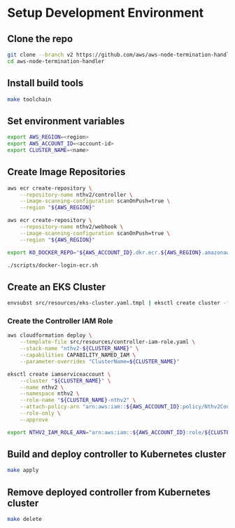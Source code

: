 # Setup Development Environment

## Clone the repo

```sh
git clone --branch v2 https://github.com/aws/aws-node-termination-handler.git 
cd aws-node-termination-handler
```

## Install build tools

```sh
make toolchain
```

## Set environment variables

```sh
export AWS_REGION=<region>
export AWS_ACCOUNT_ID=<account-id>
export CLUSTER_NAME=<name>
```

## Create Image Repositories

```sh
aws ecr create-repository \
    --repository-name nthv2/controller \
    --image-scanning-configuration scanOnPush=true \
    --region "${AWS_REGION}"

aws ecr create-repository \
    --repository-name nthv2/webhook \
    --image-scanning-configuration scanOnPush=true \
    --region "${AWS_REGION}"

export KO_DOCKER_REPO="${AWS_ACCOUNT_ID}.dkr.ecr.${AWS_REGION}.amazonaws.com/nthv2"

./scripts/docker-login-ecr.sh
```

## Create an EKS Cluster

```sh
envsubst src/resources/eks-cluster.yaml.tmpl | eksctl create cluster -f -
```

### Create the Controller IAM Role

```sh
aws cloudformation deploy \
    --template-file src/resources/controller-iam-role.yaml \
    --stack-name "nthv2-${CLUSTER_NAME}" \
    --capabilities CAPABILITY_NAMED_IAM \
    --parameter-overrides "ClusterName=${CLUSTER_NAME}"

eksctl create iamserviceaccount \
    --cluster "${CLUSTER_NAME}" \
    --name nthv2 \
    --namespace nthv2 \
    --role-name "${CLUSTER_NAME}-nthv2" \
    --attach-policy-arn "arn:aws:iam::${AWS_ACCOUNT_ID}:policy/Nthv2ControllerPolicy-${CLUSTER_NAME}" \
    --role-only \
    --approve

export NTHV2_IAM_ROLE_ARN="arn:aws:iam::${AWS_ACCOUNT_ID}:role/${CLUSTER_NAME}-nthv2
```

## Build and deploy controller to Kubernetes cluster

```sh
make apply
```

## Remove deployed controller from Kubernetes cluster

```sh
make delete
```